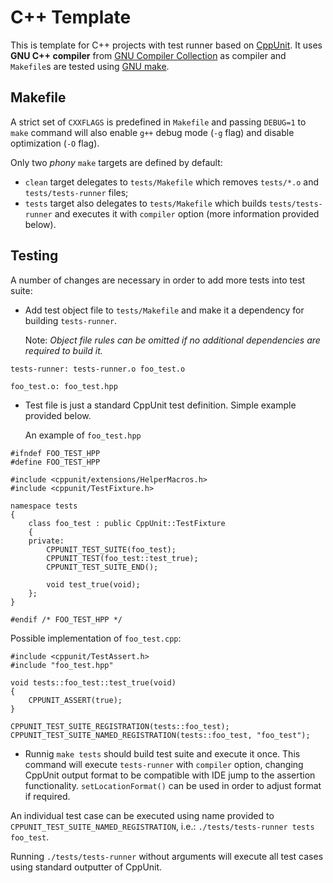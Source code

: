 # C++ Template
This is template for C++ projects with test runner based on [CppUnit](https://freedesktop.org/wiki/Software/cppunit/).
It uses __GNU C++ compiler__ from [GNU Compiler Collection](https://gcc.gnu.org/) as compiler and `Makefile`s are
tested using [GNU make](https://www.gnu.org/software/make/).

## Makefile
A strict set of `CXXFLAGS` is predefined in `Makefile` and passing `DEBUG=1` to `make` command will also enable `g++`
debug mode (`-g` flag) and disable optimization (`-O` flag).

Only two _phony_ `make` targets are defined by default:
- `clean` target delegates to `tests/Makefile` which removes `tests/*.o` and `tests/tests-runner` files;
- `tests` target also delegates to `tests/Makefile` which builds `tests/tests-runner` and executes it with `compiler`
option (more information provided below).

## Testing
A number of changes are necessary in order to add more tests into test suite:

- Add test object file to `tests/Makefile` and make it a dependency for building `tests-runner`.

  Note: _Object file rules can be omitted if no additional dependencies are required to build it._

```
tests-runner: tests-runner.o foo_test.o

foo_test.o: foo_test.hpp
```

- Test file is just a standard CppUnit test definition. Simple example provided below.

  An example of `foo_test.hpp`

```
#ifndef FOO_TEST_HPP
#define FOO_TEST_HPP

#include <cppunit/extensions/HelperMacros.h>
#include <cppunit/TestFixture.h>

namespace tests
{
    class foo_test : public CppUnit::TestFixture
    {
    private:
        CPPUNIT_TEST_SUITE(foo_test);
        CPPUNIT_TEST(foo_test::test_true);
        CPPUNIT_TEST_SUITE_END();

        void test_true(void);
    };
}

#endif /* FOO_TEST_HPP */
```

  Possible implementation of `foo_test.cpp`:

```
#include <cppunit/TestAssert.h>
#include "foo_test.hpp"

void tests::foo_test::test_true(void)
{
    CPPUNIT_ASSERT(true);
}

CPPUNIT_TEST_SUITE_REGISTRATION(tests::foo_test);
CPPUNIT_TEST_SUITE_NAMED_REGISTRATION(tests::foo_test, "foo_test");
```

- Runnig `make tests` should build test suite and execute it once. This command will execute `tests-runner` with
`compiler` option, changing CppUnit output format to be compatible with IDE jump to the assertion functionality.
`setLocationFormat()` can be used in order to adjust format if required.

An individual test case can be executed using name provided to `CPPUNIT_TEST_SUITE_NAMED_REGISTRATION`, i.e.:
`./tests/tests-runner tests foo_test`.

Running `./tests/tests-runner` without arguments will execute all test cases using standard outputter of CppUnit.
